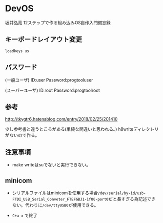 # DevOS
坂井弘亮 12ステップで作る組み込みOS自作入門備忘録

## キーボードレイアウト変更

```shell
loadkeys us
```

## パスワード

(一般ユーザ) ID:user Password:progtooluser

(スーパーユーザ) ID:root Password:progtoolroot

## 参考

http://tkygtr6.hatenablog.com/entry/2018/02/25/201410

少し参考書と違うところがある(単純な間違いと思われる。)
h8writeディレクトリがないので作る。

## 注意事項

- make writeはsuでないと実行できない。

## minicom

- シリアルファイルはminicomを使用する場合``/dev/serial/by-id/usb-FTDI_USB_Serial_Conveter_FTEFGBJ1-if00-port0``だと長すぎる為記述できない。代わりに``/dev/ttyUSB0``が使用できる。

- ``C+a x`` で終了
